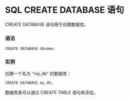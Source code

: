 # SQL CREATE DATABASE 语句

CREATE DATABASE 语句用于创建数据库。

### 语法

```
CREATE DATABASE dbname;
```

### 实例

创建一个名为 "my\_db" 的数据库：

```
CREATE DATABASE my_db;
```

数据库表可以通过 CREATE TABLE 语句来添加。



